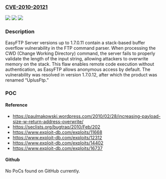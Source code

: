 ### [CVE-2010-20121](https://cve.mitre.org/cgi-bin/cvename.cgi?name=CVE-2010-20121)
![](https://img.shields.io/static/v1?label=Product&message=EasyFTP%20Server&color=blue)
![](https://img.shields.io/static/v1?label=Version&message=*%20&color=brightgreen)
![](https://img.shields.io/static/v1?label=Vulnerability&message=CWE-121%20Stack-based%20Buffer%20Overflow&color=brightgreen)

### Description

EasyFTP Server versions up to 1.7.0.11 contain a stack-based buffer overflow vulnerability in the FTP command parser. When processing the CWD (Change Working Directory) command, the server fails to properly validate the length of the input string, allowing attackers to overwrite memory on the stack. This flaw enables remote code execution without authentication, as EasyFTP allows anonymous access by default. The vulnerability was resolved in version 1.7.0.12, after which the product was renamed “UplusFtp.”

### POC

#### Reference
- https://paulmakowski.wordpress.com/2010/02/28/increasing-payload-size-w-return-address-overwrite/
- https://seclists.org/bugtraq/2010/Feb/202
- https://www.exploit-db.com/exploits/11668
- https://www.exploit-db.com/exploits/12312
- https://www.exploit-db.com/exploits/14402
- https://www.exploit-db.com/exploits/16737

#### Github
No PoCs found on GitHub currently.

